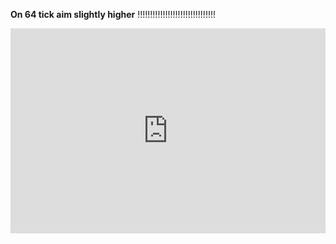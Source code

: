 **On 64 tick aim slightly higher** !!!!!!!!!!!!!!!!!!!!!!!!!!!!!!!
<div style='position:relative; padding-bottom:calc(56.25% + 44px)'><iframe src='https://gfycat.com/ifr/ElasticPlushBass' frameborder='0' scrolling='no' width='100%' height='100%' style='position:absolute;top:0;left:0;' allowfullscreen></iframe></div>